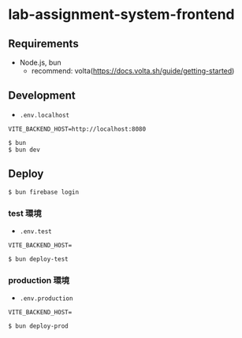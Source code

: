 # lab-assignment-system-frontend

## Requirements

- Node.js, bun
    - recommend: volta(https://docs.volta.sh/guide/getting-started)

## Development

- `.env.localhost`

```shell
VITE_BACKEND_HOST=http://localhost:8080
```

```shell
$ bun
$ bun dev
```

## Deploy

```shell
$ bun firebase login
```

### test 環境

- `.env.test`

```shell
VITE_BACKEND_HOST=
```

```shell
$ bun deploy-test
```

### production 環境

- `.env.production`

```shell
VITE_BACKEND_HOST=
```

```shell
$ bun deploy-prod
```
